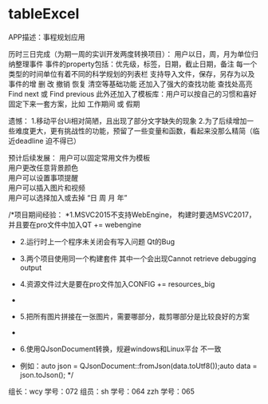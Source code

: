 # tableExcel

APP描述：事程规划应用

历时三日完成（为期一周的实训开发两度转换项目）：
用户以日，周，月为单位归纳整理事件
事件的property包括：优先级，标签，日期，截止日期，备注
每一个类型的时间单位有着不同的科学规划的列表栏
支持导入文件，保存，另存为以及事件的增 删 改 撤销 恢复 清空等基础功能
还加入了强大的查找功能  查找处高亮  Find next 或 Find previous
此外还加入了模板库：用户可以按自己的习惯和喜好固定下来一套方案，比如 工作期间 或 假期

遗憾：
1.移动平台Ui相对简陋，且出现了部分文字缺失的现象
2.为了后续增加一些难度更大，更有挑战性的功能，预留了一些变量和函数，看起来没那么精简（临近deadline 迫不得已）

预计后续发展：
用户可以固定常用文件为模板    
用户更改任意背景颜色     
用户可以设置事项提醒     
用户可以插入图片和视频       
用户可以选择加入或去掉 “日 周 月 年”        


/*项目期间经验：
 *1.MSVC2015不支持WebEngine， 构建时要选MSVC2017，并且要在pro文件中加入QT += webengine

 * 2.运行时上一个程序未关闭会有写入问题   Qt的Bug

 * 3.两个项目使用同一个构建套件 其中一个会出现Cannot retrieve debugging output

 * 4.资源文件过大是要在pro文件加入CONFIG += resources_big
 *
 * 5.把所有图片拼接在一张图片，需要哪部分，裁剪哪部分是比较良好的方案
 *
 * 6.使用QJsonDocument转换，规避windows和Linux平台 不一致
 * 例如：auto json = QJsonDocument::fromJson(data.toUtf8());auto data  = json.toJson();
 */
 
 
组长：wcy   学号：072
组员：sh    学号：064
     zzh    学号：065
